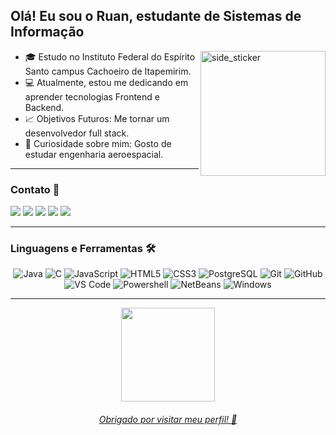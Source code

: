 ## Olá! Eu sou o Ruan, estudante de Sistemas de Informação

<img align="right" width=200px height=200px alt="side_sticker" src="https://media.giphy.com/media/TEnXkcsHrP4YedChhA/giphy.gif" />

- :mortar_board: Estudo no Instituto Federal do Espírito Santo campus Cachoeiro de Itapemirim.
- :computer: Atualmente, estou me dedicando em aprender tecnologias Frontend e Backend.
- :chart_with_upwards_trend: Objetivos Futuros: Me tornar um desenvolvedor full stack.
- :rocket: Curiosidade sobre mim: Gosto de estudar engenharia aeroespacial.

---

### Contato :e-mail:

<div> 
  <a href="https://ruanminiguite.github.io" target="_blank"><img src="https://img.shields.io/badge/Portfólio-292929?style=for-the-badge&logo=web&logoColor=white" target="_blank"></a>
  <a href="https://www.instagram.com/ruanminiguite" target="_blank"><img src="https://img.shields.io/badge/-Instagram-%23E4405F?style=for-the-badge&logo=instagram&logoColor=white" target="_blank"></a>
  <a href="https://www.facebook.com/ruan.miniguite.1" target="_blank"><img src="https://img.shields.io/badge/Facebook-1877F2?style=for-the-badge&logo=facebook&logoColor=white" target="_blank"></a>
  <a href="https://www.linkedin.com/in/ruan-miniguite-909962169/" target="_blank"><img src="https://img.shields.io/badge/-LinkedIn-%230077B5?style=for-the-badge&logo=linkedin&logoColor=white" target="_blank"></a>
  <a href="https://open.spotify.com/user/2157uk2klucpuaf7oid3esrvq?si=85c0dd8690b74187" target="_blank"><img src="https://img.shields.io/badge/Spotify-1ED760?&style=for-the-badge&logo=spotify&logoColor=white" target="_blank"></a>
</div>

---

### Linguagens e Ferramentas :hammer_and_wrench:

<div align="center">
 
 ![Java](http://img.shields.io/badge/-Java-181717?style=flat-square&logo=java&logoColor=ffffff)
 ![C](http://img.shields.io/badge/-C-181717?style=flat-square&logo=c&logoColor=ffffff)
 ![JavaScript](https://img.shields.io/badge/-JavaScript-%23F7DF1C?style=flat-square&logo=javascript&logoColor=FFFFFF&labelColor=181717&color=181717)
 ![HTML5](https://img.shields.io/badge/-HTML5-181717?style=flat-square&logo=html5&logoColor=ffffff)
 ![CSS3](https://img.shields.io/badge/-CSS3-181717?style=flat-square&logo=css3)
 ![PostgreSQL](https://img.shields.io/badge/-PostgreSQL-181717?style=flat-square&logo=postgresql&logoColor=ffffff)
 ![Git](https://img.shields.io/badge/-Git-181717?style=flat-square&logo=git&logoColor=%23ffffff)
 ![GitHub](https://img.shields.io/badge/-GitHub-181717?style=flat-square&logo=github)
 ![VS Code](http://img.shields.io/badge/-VS%20Code-181717?style=flat-square&logo=visual-studio-code&logoColor=ffffff)
 ![Powershell](http://img.shields.io/badge/-Powershell-181717?style=flat-square&logo=powershell&logoColor=ffffff)
 ![NetBeans](http://img.shields.io/badge/-NetBeans-181717?style=flat-square&logo=ApacheNetBeansIDE&logoColor=ffffff)
 ![Windows](http://img.shields.io/badge/-Windows-181717?style=flat-square&logo=windows&logoColor=ffffff)

</div>
 
---
 <div align="center">
  <a href="https://github.com/RuanMiniguite">
  <img height="150em" src="https://github-readme-stats.vercel.app/api?username=RuanMiniguite&show_icons=true&&title_color=333&text_color=777&icon_color=777&include_all_commits=true&hide_border=true&count_private=true"/>
</div>
 
<div align="center">
  
 ###### Obrigado por visitar meu perfil! :black_heart:
  
</div>

